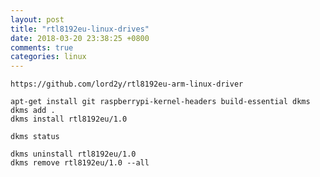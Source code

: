 ```yaml
---
layout: post
title: "rtl8192eu-linux-drives"
date: 2018-03-20 23:38:25 +0800
comments: true
categories: linux
---
```

`https://github.com/lord2y/rtl8192eu-arm-linux-driver`

```
apt-get install git raspberrypi-kernel-headers build-essential dkms
dkms add .
dkms install rtl8192eu/1.0

dkms status

dkms uninstall rtl8192eu/1.0  
dkms remove rtl8192eu/1.0 --all  


```